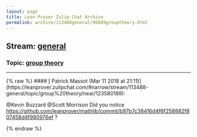 ```yaml
---
layout: page
title: Lean Prover Zulip Chat Archive 
permalink: archive/113488general/90889grouptheory.html
---
```


## Stream: [general](https://leanprover-community.github.io/archive/113488general/index.html)
### Topic: [group theory](https://leanprover-community.github.io/archive/113488general/90889grouptheory.html)

---

<base href="https://leanprover.zulipchat.com">
{% raw %}
#### [ Patrick Massot (Mar 11 2018 at 21:11)](https://leanprover.zulipchat.com/#narrow/stream/113488-general/topic/group%20theory/near/123580189):
<p><span class="user-mention" data-user-id="110038">@Kevin Buzzard</span> <span class="user-mention" data-user-id="110524">@Scott Morrison</span> Did you notice <a href="https://github.com/leanprover/mathlib/commit/b97b7c38416d4f6f258882f807458d4f980976ef" target="_blank" title="https://github.com/leanprover/mathlib/commit/b97b7c38416d4f6f258882f807458d4f980976ef">https://github.com/leanprover/mathlib/commit/b97b7c38416d4f6f258882f807458d4f980976ef</a> ?</p>


{% endraw %}
